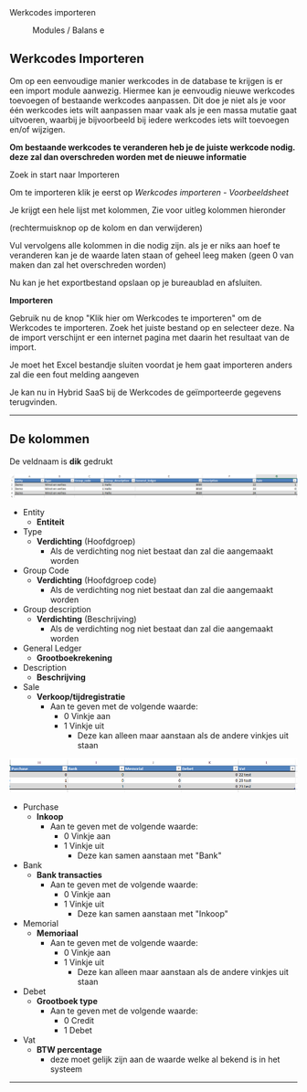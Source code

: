 <properties>
	<page>
		<title>Werkcodes importeren</title>
		<description>Werkcodes importeren</description>
	</page>
	<menu>
		<position>Modules / Balans</position> 
		<title>Werkcodes importeren</title>
		<sort>e</sort>
	</menu>
</properties>

## Werkcodes Importeren  ##

<description>Om op een eenvoudige manier werkcodes in de database te krijgen is er een import module aanwezig. Hiermee kan je eenvoudig nieuwe werkcodes toevoegen of bestaande werkcodes aanpassen. Dit doe je niet als je voor één werkcodes iets wilt aanpassen maar vaak als je een massa mutatie gaat uitvoeren, waarbij je bijvoorbeeld bij iedere werkcodes iets wilt toevoegen en/of wijzigen.
</description>

**Om bestaande werkcodes te veranderen heb je de juiste werkcode nodig. deze zal dan overschreden worden met de nieuwe informatie**

Zoek in start naar Importeren

Om te importeren klik je eerst op 
*Werkcodes importeren - Voorbeeldsheet*

Je krijgt een hele lijst met kolommen, Zie voor uitleg kolommen hieronder

(rechtermuisknop op de kolom en dan verwijderen)

Vul vervolgens alle kolommen in die nodig zijn. als je er niks aan hoef te veranderen kan je de waarde laten staan of geheel leeg maken (geen 0 van maken dan zal het overschreden worden)

Nu kan je het exportbestand opslaan op je bureaublad en afsluiten.

**Importeren**

Gebruik nu de knop "Klik hier om Werkcodes te importeren" om de Werkcodes te importeren. 
Zoek het juiste bestand op en selecteer deze.
Na de import verschijnt er een internet pagina met daarin het resultaat van de import.

<div class="info"> Je moet het Excel bestandje sluiten voordat je hem gaat importeren anders zal die een fout melding aangeven </div>

Je kan nu in Hybrid SaaS bij de Werkcodes de geïmporteerde gegevens terugvinden.

----------

## De kolommen ##

De veldnaam is **dik** gedrukt

![](images/1.png)

- Entity
	- **Entiteit**
- Type
	- **Verdichting** (Hoofdgroep)
		- Als de verdichting nog niet bestaat dan zal die aangemaakt worden
- Group Code
	- **Verdichting** (Hoofdgroep code)
		- Als de verdichting nog niet bestaat dan zal die aangemaakt worden
- Group description
	- **Verdichting** (Beschrijving)
		- Als de verdichting nog niet bestaat dan zal die aangemaakt worden
- General Ledger
	- **Grootboekrekening**
- Description
	- **Beschrijving** 
- Sale
	- **Verkoop/tijdregistratie**
		- Aan te geven met de volgende waarde:
			- 0 Vinkje aan
			- 1 Vinkje uit
				- Deze kan alleen maar aanstaan als de andere vinkjes uit staan

![](images/2.png)

- Purchase
	- **Inkoop**
		- Aan te geven met de volgende waarde:
			- 0 Vinkje aan
			- 1 Vinkje uit
				- Deze kan samen aanstaan met "Bank"
- Bank
	- **Bank transacties**
		- Aan te geven met de volgende waarde:
			- 0 Vinkje aan
			- 1 Vinkje uit
				- Deze kan samen aanstaan met "Inkoop"
- Memorial
	- **Memoriaal**
		- Aan te geven met de volgende waarde:
			- 0 Vinkje aan
			- 1 Vinkje uit
				- Deze kan alleen maar aanstaan als de andere vinkjes uit staan
- Debet
	- **Grootboek type**
		- Aan te geven met de volgende waarde:
			- 0 Credit
			- 1 Debet
- Vat
	- **BTW percentage**
		- deze moet gelijk zijn aan de waarde welke al bekend is in het systeem

----------
